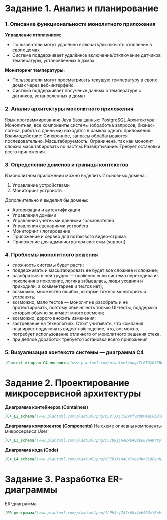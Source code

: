# Задание 1. Анализ и планирование

### 1. Описание функциональности монолитного приложения

**Управление отоплением:**

- Пользователи могут удалённо включать/выключать отопление в своих домах
- Система поддерживает удалённое включение/отключение датчиков температуры, установленных в домах

**Мониторинг температуры:**

- Пользователи могут просматривать текущую температуру в своих домах через веб-интерфейс. 
- Система поддерживает получение данных о температуре с датчиков, установленных в домах

### 2. Анализ архитектуры монолитного приложения

Язык программирования: Java
База данных: PostgreSQL
Архитектура: Монолитная, все компоненты системы (обработка запросов, бизнес-логика, работа с данными) находятся в рамках одного приложения.
Взаимодействие: Синхронное, запросы обрабатываются последовательно.
Масштабируемость: Ограничена, так как монолит сложно масштабировать по частям.
Развёртывание: Требует остановки всего приложения.

### 3. Определение доменов и границы контекстов

В монолитном приложении можно выделить 2 основных домена:
1. Управление устройствами
2. Мониторинг устройств

Дополнительно я выделил бы домены:
- Авторизации и аутентификации
- Управления домами
- Управления учетными данными пользователей
- Управления сценариями устройств
- Мониторинг / логирование
- Приложение и сервер для потокового видео-стрима
- Приложение для администратора системы (support)

### **4. Проблемы монолитного решения**

- сложность системы будет расти;
- поддерживать и масштабировать ее будет все сложнее и сложнее;
- разобраться в ней трудно — особенно если система переходила из поколения в поколение, логика забывалась, люди уходили и приходили, а комментариев и тестов нет);
- возможно, множество ошибок, которые тяжело мониторить и устранять;
- возможно, мало тестов — монолит не разобрать и не протестировать, поэтому обычно есть только UI-тесты, поддержка которых обычно занимает много времени;
- возможно, дорого вносить изменения;
- застревание на технологиях. Стоит учитывать, что компания планирует подключать видео-наблюдение, что, возможно,  потребует использование отличного от монолитного решения стека.
- при деплое доработок требуется остановка всего приложения

### 5. Визуализация контекста системы — диаграмма С4

```markdown
[Context diagram С4 монолита](www.plantuml.com/plantuml/png/TLBTQXD15BwVfnZtAe4qqT8hhze6ePKAiKdnCansnsJfximoCsij8iGKAHAmuWluymGnT24sCNc5Cs_aEKrifCQzsTdlx7U-7sRNEc5SdYRiGQp298yaxpcNsSUrcX5drMxiUdadjzA4MZcfN3NKQIrBX2BEbdLH4dTgzPsj1a4dpuvggR1E6eJQTMI8M4bJpMW_Ev0YaeR39z_txs7Y1r30ZH_u2z-74VVlyF012dmFO8pdZ_G5Ft404mBnO-Q7h1MxH7BujWQH7C1tF2rWweV8W6kOmopWfJtB3ssPCNiQgqmOaV9z4PvsZSvLLDU9DhmfHRCd4tJNaCPgLQAe5HwSu2iei-OvXadR-qGGvhmKFiBPFUrDqcN-Xd5yxYeedSbEMsGPqb_83j_BiYGEXOkr2X0wbY9q5VvKl18Ltj3MTOriFZyA_XNp5x2Wkc0CKuH-uV2AhwOBA6YqQdH-MnqP8kGI9d23s1X3lVqJwybhLugrGvL3tS81EvR9ge2rNMp2af63LglHn9_edxlfaWrVRfKBqaAbqKP3ViZHBYMWE4k3TC8ay_lxQUtQ0ksVmnI9byl8KFn70GDlsZ_wUpzxgRMZQ_ZLNy6FTJ4SFcEb8xX6O8QrzYjy--7s3jkLAiBh-ni0)
```

# Задание 2. Проектирование микросервисной архитектуры

**Диаграмма контейнеров (Containers)**

```markdown
[C4_L2_schema](www.plantuml.com/plantuml/png/bLVTJXj75BxVfvXQbMeaC0b2lOXKAU14ILfIETXHBgtnUh2tU7VDxXY2gahyDA4IgA2e5rMh_hHv0UFYrk77lCBPL-YJzCpPiQTiTeETYtZsp9dlVEVC-HdkXv87ikEsM76nkh9G3UscSBdr2Ro1VhGJxS8WEhx7xXRkeEW4Uj4U3AETUmn-ZuxXD3g00Pp347eCtXJWbu9bVUHuTgjJ5wmfPJkyDpyVyAr2mv7DJgqJYi3sFIayMR1zTxxTufwoF1VAUikfpHSNvqfAzFpfohpBGoa255MBU88xdWWARTIrhCU2rqN0u0JPlO814kh3URGNxKSxq6LmZJ_3M0G3LDd7zILAtZ7oPPVqBwD3g-B8bc3mXn7YyHpyYQjhk8WEyGISuS7B7CjNVBOiPcOnHEpVdHyOl2KZFLIzYeuOHU2ACDx15VJZJPOVCmzdB2jSTxms3xZBbhcztWZyZbSl-Yq_O6N1oqtHGjTAgEfxUHMdMPPxZZ-vcP6Grrt7G-cI-aLnUHi3v5QN5GuFjlFsNTnCU9Fcp0pxscBuRqmkloLgLTvkLqSMNeWQMsgtMMm91Qk2sxBmLQZMy3FynA2BO9TuzLUnEHLvIWpyHMhfyA4C17SDFYkJu3q3lo7A02wGxDyglhZk8tTqufXfMmDj-o_bOW-NPwWuVCymRplLnfOAMUa9UyIbUC6tbOKl6uxtCfUG9m-xOPLtP1Ert71EhTI1ByIstVBvUev2JHVTKn5WqJxbNHS_BsBIo5PzwgWCu1-Cq6lynHIPPPho5QNejwg4p2vkuadCvhqiZIJN1xLylJPY-s2PBMcs9J-KZK2KdwtWryUIDyBFSlLQcgUKSEIfMgcpd_DDFfcNoFG0TVQGww6w5wPSXMjAZ6CIuCSGh-y8DrJDTCcpYsnFY0rvGXKmbITD7q_7hj1oAbzqYQ0GQQToq_X4xh5QJiVEyMNChIus7JkR74Ni3CunQjz71uRUW54cNPB4N80k2-nnQWMzLEfad8YJyUcPusGG7ly__pcNUxpnWOH1Eg-9PrVL0AvwaxCr1WrdLXR1jDo531mxn0DFunMT3NoKYqwe6P-g8cKghhg_d6VXL3UTqF5leZqA-1htOkz_LGKFfvHPfdrb8vl-Q1hZH1qHeqkjEBsuekDKCu6qOpEhbIB5akvE2sxS7lwVqcqrQ3nwddL4H-JT3TKN-ThwoFy3GkZ3MNGqQjlGevw0G9JM_T7Dn-cxcv8JunBynXfxK7tuKkRZ97xYLt3lveuzcYr5xkAcjIfQUf2Q06C_eOW-hbHAPLGoEiaXbQew1jAJ9LlBG7rOEL5QkAJx7eKGkXZEBjFp_9h4tVYf4nqoLLTfiHicZH3iJKjeXF86cxT9gNGp6HUKDA8BnFXh2aivWZPmG4IlKe-PkjAVwGIJE9Y1mRR6qO-NP9d2YOeINAY-IUUZxs9IrEfxMNT7QCQLQM7qyUJ32jucPmxqimfOZyv1Pd4aRLB-co9VhPHBf59O-7IHBHMBMasxP3HJqj9ecLVGwiDo9QartZNF3xeIcWSFbfCcpKCZ7KplcXV0BM0qYpFGpBOPshVXONbaez6cdgAt86rCLElPQXl9Ofq0BJ4nK_YP0P3s80zzUrt8b8H9sB7f0FoeafVUerWKvdLxyudUdQHrM6k-BqMGzlSa8dVXB9u_qSuiMxYpi6XPzuLNxxYj_m00)
```

**Диаграмма компонентов (Components)**
На схеме описаны компоненты микросервиса User
```markdown
[C4_L3_schema](www.plantuml.com/plantuml/png/hLJDRjj64BxpAQQyL09aAKrzyYcr4ZHrKzSr5UH8hCWjnPeYYTrL4wCeu5ZzESI0tQ10UodGD2_0g5BBMBBy2hElq2VfxDfI2C5oBoKWQ3cScU-RRsRsdbHCg44_STx7bpZHH_evblfq2pvetY7J6OxqCSxrqHRWx_eKt-WViSHpdEC8y6KJVsiwxyLfa0n23ZsbShdLQWdsj1d5gZVe3YGNGPOgdgfcaFLRUS9IWxKXLPZ4tLPxSsFFc1v_zgZLPr9nGIQ_dVNpB3KnkU7bFEGiv0BmZCXzZoNncU2vFjP3VOG5u2NzpQzCM9BBaCupihm5Myfpwp_JBvnEh18E-EgTaS9T_8DEbpZLBoW2nnGuSw7MoM2RrnlGteH_Zdu6V6r1HkHweK_02Z2Zg3bUMDEn5QIsP2xhZYCFuZHdWlLXcmK7aSW6QTZEaao0nvdNumcLrYPnM9noKPCvQu3hnMb477CMSM1vdiG1Kt6MklHfdxD0DR-IvcmwXM-kIYznIk1_6HfqdhZrIbAMntxqb08-sli4FcQAFs679dutYjDdxegzNg7ZRnksJ1pMWWyDtcjg-qGV4qIXJm7_nW8lhOmdO5MOwXCo6e4Ag-pKU9M0nM9yi3H1-WSpMsuTld60dgLSDJPGFODpTgC_VTbXNvC-NYv887Ujvreo14dF2gYPJZyGdEgtDLevYJ5E5s826N-v4VuLpWbZZCN2iGHBP6P2b-5wkDIDvh6Y6xclfxf2CsTI-a6FfP6b-UigYibKsF6Shj7gzX02_BRI-llTMiWKwp9fu1wJHh1uDydsCga4zxvuP3F_XBGROzjkIZV1FwzsYyws8slBfD_RwgJw3vwfMb_wrtFGbnlcP20-vOT1ah63QzKdb7faG81I3Mso2xlttvbhQO5gPdcV9xvPF7-Nnr6lcubt-PThGNjKu9GYnii9igjyReKgW7QwGcN_WTTfmCDEPyzhm8xt-Uur3Et8_vhJf9Gvg-IaBjpclF0Z7l_fQtmg_TtdB0IMXl14nCe6xjpVRfl2limonSLDjpvLL-2O33DptpRWxfsxcyuzdePqM_yB)
```

**Диаграмма кода (Code)**

```markdown
[C4_L4_schema](www.plantuml.com/plantuml/png/hPJDJXin4CVlVeeHboOL88euHJsW9Af8XOhQm3borYPnyQvJhmDKBL80LJrG2OHwhTIF5w0890eKNc7y2dsIJhpfXgqYUkd9uz_C-3yUp-vYwhXr_LX3RQ6rlD1AewwCENk0ntZk1tuNB_nX1HxDpX4wmbE_XpT-K07yx0_nkt-F5tY9DtWAU3oBdsOPMv9SI0juHCdlA7aFp_7Ix_bzFy0Jm5jQRZ94pe7V9_kQo0y8Khk42VW3jggSbe1Vnf3If_0hMRTuvGye0yyeyNeAIgi6gh8yJJU0NuEFWD-2o2c5_lGV81HuHjcbcX6op5YweP8Ujpo6AeysEjRq4r4psbXeIjxiIgqPKucJTfr74jPIQHlvxWq3UDfSUGOzaxeIB3dNUo5VzMNgO9iCAET-xgBkVG52QkdaVH4TELbXXp7UJftbaOD8ypI5UhLcadNLeVAwL5S5ciwgfCDwneuteWsvtQTBmJYCpjWoLkHWqoW1aKaI6RbIETiAbOu9bL1KRZvV_b_Y_rOd-P5-U9tmA1HJWRMrHfriRJeg6Ii0_D786H1CU2mBWEPUwG9HQOkQh3Q7SLLZjEG9qRQohjiIt0rndHPYaPLaY1Pt6LfLyH3tUsA4eS13sLkMzqhPKs-lj5-E7zwPuVB4s9YxKXOx2jYvUs_glBD6wr47HBiLPLDGkViivCaQ7d9e5_gPrLiyF7E5cYUxyfaTTMYxKG--44dJMdtTg1USeU1yE1-_dPaf30pxwnOFoL_utDZTwE0j9eG39ZhOkZ5qoAJ_55xX2PuHk1x-WQPXVcv-WR55cOX-h7y3)
```

# Задание 3. Разработка ER-диаграммы

ER-диаграмма

```markdown
[ER диаграмма](www.plantuml.com/plantuml/png/lLPHJnj747xVNx4vHSBGsY6eVJaX545BAwML44HzFQrzWzbcRzVPsoEo0XAX3rHALQgehrMgz0yuQIWa0VCNzlvHP_VkiCzsQNZ1ak7kcszcPxwPNU-3r31jiaHGq76KTdOWOMJElhGd-K7-t9xbno6ztrf4w3VxDZ-qm_mWfFRF_DY-oO_icVrWX_OjjIzRzeyM8NUsCzanN4bwbsL6TK62PWRYnbqsJ-veC9cMD5ZkAA5qkAdwJAoA35O2-Xawu9-0BY_N7Ed6mvMLvNlUOIKWTq36rHArrJB9dsGmSvarpPDKoVeY1V-JGgTWLfMOBA5TYtUlFHKXVSnbZscMq5NMUTpLAfFncbkBRW7RsW4XnYZVGHUT9udVyzJqDrKAqqobOz05QuC9-84h0MOJuYdckf9c5c-Ck2POcj9dXEBdMs0Ok9P8wVgD1f1adv2vaQVW4ao_1rHfiwF6GZxYHi1ewIqEKZ92YkZKlieFS7JEtOpHhpURzXs-3UpVY0uGFSzV41zWbiqEQ61VsnDxQJ_cB-nxYeIXFGy80McuwTFWgc61VMM7oFh5dheXjGCStnFtJXjP2de-c0yeIwbxBgjVc1pRWCSqf5d6us3UCrgjYbXEN21KbqiafKPpsMtSNrp4m2MfXy8-nLQDp5ykLZR94XZXI-X6vWfBckd_Ckuep3RoIN5fS8uzq49W7VT96HaInaKz8s_XQSHmE7TTvBPI0fZ4235iiqmOQdG6POWsntP6CJEEwVvvjAF1QH8n4rB34qWDItgJ-xMCaFNYJ-BkpspRxwwZjE5hgxhaNwvl4oeosINNs-YgXvY00rfPLWbMAGvwbtTgmfPGQv9fcCdI6j4Za9QLr_fwG_5lMUQ_ykVvONw0OhztJxX3XhGHWokxKhruk_7kc2r2gJHd8f9PqWOzmLYu6k_PqxrGfXFXaJFEAj172DOtWjCS96kB_zTSoMtUZRJAZEF-c2evZhjVHSbAmoqtwRKzivSq_scgLmFQ61LUxnSYDzegrxSiKJ68QKjDjCX0qXFi6lNgZDkNqPty-CNV7AyZtcjemu2018pkVyKCgoIiWJTKiPnF7b-TDmKoEd4yRPU93DARw-1g8tvFX65rikshPgoUokRU7dLG6FAOr4e8mpAhEha0FRrwhE-kQJAELTt1fJ99zPXdpLNvqBszfdf6DJp1gaqQXbKhstqK4UVxrBN5NkJ7hZbrF_pKVKkfq9UGkH6CBZEAB56q-txPIt_lkB03-yvFmpyu1uUrCDNnxg9aFH_3GqMCSIepXk5anz4s5n0LsMhUtJ5DjKSHApq84VuUHhsDr8zV-z5VJ2xm8dD2yV4DVazTVlcH4yJVlWDtC3Qz5GKw7TrYq3vqRfTsw8eX6myTxT9TgZ3c6OQuA2v87v3zQtv4rZq1bqFApoxwkD6bM6HAoBPI1lIiMpukXDeXS8uB77nEbnQNlY3a0NfbYVWN)
```

